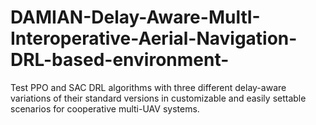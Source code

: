 # DAMIAN-Delay-Aware-MultI-Interoperative-Aerial-Navigation-DRL-based-environment-
Test PPO and SAC DRL algorithms with three different delay-aware variations of their standard versions in customizable and easily settable scenarios for cooperative multi-UAV systems.
